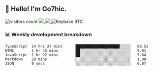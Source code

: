 ## 👋 Hello! I'm Go7hic.

 ![visitors count](https://visitors-by-url-pls-dont-use-this-in-your-repo.vercel.app/Go7hic-github-readme)
 <a href="https://twitter.com/Go7hic">
    <img src="https://img.shields.io/badge/-@Go7hic-1ca0f1?style=flat-square&labelColor=1ca0f1&logo=twitter&logoColor=white&link=https://twitter.com/Go7hic">
   <a/>
   <a href="mailto:gtfx0209@gmail.com">
    <img src="https://img.shields.io/badge/-gtfx0209@gmail.com-c14438?style=flat-square&logo=Gmail&logoColor=white&link=mailto:gtfx0209@gmail.com">
   <a/>
    ![Keybase BTC](https://img.shields.io/keybase/btc/Go7hic)
 <!--
🔭 I’m currently working
🌱 I’m currently learning
💬 Ask me about 
📫 How to reach me: 
⚡ Fun fact: 
-->
 <!--
![My Github Stats](https://github-readme-stats.vercel.app/api?username=Go7hic&show_icons=true&count_private=true)

-->

### 📊 Weekly development breakdown
<!--START_SECTION:waka-->
```text
TypeScript  14 hrs 27 mins      ████████████████████░░░░░   80.51 
HTML        1 hr 45 mins        ██░░░░░░░░░░░░░░░░░░░░░░░   9.81 
JavaScript  1 hr 22 mins        ██░░░░░░░░░░░░░░░░░░░░░░░   7.64 
Markdown    20 mins             ░░░░░░░░░░░░░░░░░░░░░░░░░   1.89 
JSON        0 secs              ░░░░░░░░░░░░░░░░░░░░░░░░░   0.07
```
<!--END_SECTION:waka-->

